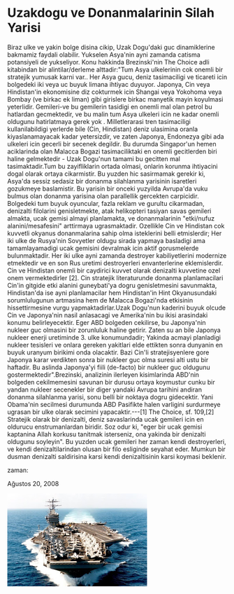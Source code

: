 # Uzakdogu ve Donanmalarinin Silah Yarisi
Biraz ulke ve yakin bolge disina cikip, Uzak Dogu'daki guc dinamiklerine bakmamiz faydali olabilir. Yukselen Asya'nin ayni zamanda catisma potansiyeli de yukseliyor. Konu hakkinda Brezinski'nin The Choice adli kitabindan bir alintilar/derleme alttadir:"Tum Asya ulkelerinin cok onemli bir stratejik yumusak karni var.. Her Asya gucu, deniz tasimaciligi ve ticareti icin bolgedeki iki veya uc buyuk limana ihtiyac duyuyor. Japonya, Cin veya Hindistan'in ekonomisine diz cokturmek icin Shangai veya Yokohoma veya Bombay (ve birkac ek liman) gibi girislere birkac manyetik mayin koyulmasi yeterlidir. Gemileri-ve bu gemilerin tasidigi en onemli mal olan petrol bu hatlardan gecmektedir, ve bu malin tum Asya ulkeleri icin ne kadar onemli oldugunu hatirlatmaya gerek yok . Milletlerarasi tren tasimaciligi kullanilabildigi yerlerde bile (Cin, Hindistan) deniz ulasimina oranla kiyaslanamayacak kadar yetersizdir, ve zaten Japonya, Endonezya gibi ada ulkeleri icin gecerli bir secenek degildir. Bu durumda Singapor'un hemen aciklarinda olan Malacca Bogazi tasimaciliktaki en onemli gecitlerden biri haline gelmektedir - Uzak Dogu'nun tamami bu gecitten mal tasimaktadir.Tum bu zayifliklarin ortada olmasi, onlarin korunma ihtiyacini dogal olarak ortaya cikarmistir. Bu yuzden hic sasirmamak gerekir ki, Asya'da sessiz sedasiz bir donanma silahlanma yarisinin isaretleri gozukmeye baslamistir. Bu yarisin bir onceki yuzyilda Avrupa'da vuku bulmus olan donanma yarisina olan parallellik gercekten carpicidir. Bolgedeki tum buyuk oyuncular, fazla reklam ve gurultu cikarmadan, denizalti filolarini genisletmekte, atak helikopteri tasiyan savas gemileri almakta, ucak gemisi almayi planlamakta, ve donanmalarinin "etki/nufuz alanini/mesafesini" arttirmaya ugrasmaktadir. Ozellikle Cin ve Hindistan cok kuvvetli okyanus donanmalarina sahip olma isteklerini belli etmislerdir; Her iki ulke de Rusya'nin Sovyetler oldugu sirada yapmaya basladigi ama tamamlayamadigi ucak gemisini devralmak icin aktif gorusmelerde bulunmaktadir. Her iki ulke ayni zamanda destroyer kabiliyetlerini modernize etmektedir ve en son Rus uretimi destroyerleri envanterlerine eklemislerdir. Cin ve Hindistan onemli bir caydirici kuvvet olarak denizalti kuvvetine ozel onem vermektedirler [2]. Cin stratejik literaturunde donanma planlamacilari Cin'in gitgide etki alanini guneybati'ya dogru genisletmesini savunmakta, Hindistan'da ise ayni planlamacilar hem Hindistan'in Hint Okyanusundaki sorumlulugunun artmasina hem de Malacca Bogazi'nda etkisinin hissettirmesine vurgu yapmaktadirlar.Uzak Dogu'nun kaderini buyuk olcude Cin ve Japonya'nin nasil anlasacagi ve Amerika'nin bu ikisi arasindaki konumu belirleyecektir. Eger ABD bolgeden cekilirse, bu Japonya'nin nukleer guc olmasini bir zorunluluk haline getirir. Zaten su an bile Japonya nukleer enerji uretiminde 3. ulke konumundadir; Yakinda acmayi planladigi nukleer tesisleri ve onlara gereken yakitlari elde ettikten sonra dunyanin en buyuk uranyum birikimi onda olacaktir. Bazi Cin'li stratejisyenlere gore Japonya karar verdikten sonra bir nukleer guc olma suresi alti ustu bir haftadir. Bu aslinda Japonya'yi fiili (de-facto) bir nukleer guc oldugunu gostermektedir".Brezinski, analizinin ilerleyen kisimlarinda ABD'nin bolgeden cekilmemesini savunan bir durusu ortaya koymustur cunku bir yandan nukleer secenekler bir diger yandaki Avrupa tarihini andiran donanma silahlanma yarisi, sonu belli bir noktaya dogru gidecektir. Yani Obama'nin secilmesi durumunda ABD Pasifikte halen varligini surdurmeye ugrasan bir ulke olarak secimini yapacaktir.---[1] The Choice, sf. 109,[2] Stratejik olarak bir denizalti, deniz savaslarinda ucak gemileri icin en oldurucu enstrumanlardan biridir. Soz odur ki, "eger bir ucak gemisi kaptanina Allah korkusu tanitmak isterseniz, ona yakinda bir denizalti oldugunu soyleyin". Bu yuzden ucak gemileri her zaman kendi destroyerleri, ve kendi denizaltilarindan olusan bir filo esliginde seyahat eder. Mumkun bir dusman denizalti saldirisina karsi kendi denizaltisinin karsi koymasi beklenir.







zaman:

Ağustos 20, 2008










![](sea.jpg)
